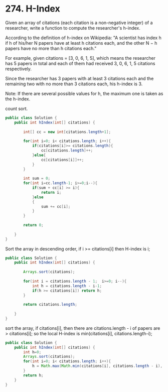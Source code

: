 # 274. H-Index 


Given an array of citations (each citation is a non-negative integer) of a researcher, write a function to compute the researcher's h-index.

According to the definition of h-index on Wikipedia: "A scientist has index h if h of his/her N papers have at least h citations each, and the other N − h papers have no more than h citations each."

For example, given citations = [3, 0, 6, 1, 5], which means the researcher has 5 papers in total and each of them had received 3, 0, 6, 1, 5 citations respectively.

Since the researcher has 3 papers with at least 3 citations each and the remaining two with no more than 3 citations each, his h-index is 3.

Note: If there are several possible values for h, the maximum one is taken as the h-index.

count sort.

```java
public class Solution {
    public int hIndex(int[] citations) {
        
        int[] cc = new int[citations.length+1];
        
        for(int i=0; i< citations.length; i++){
            if(citations[i]>= citations.length){
                cc[citations.length]++;
            }else{
                cc[citations[i]]++;
            }
        }
        
        int sum = 0;
        for(int i=cc.length-1; i>=0;i--){
            if(sum + cc[i] >= i){
                return i;
            }else
            {
                sum += cc[i];
            }
        }
        
        return 0;
        
    }
}
```

Sort the array in descending order, if i >= citations[i] then H-index is i;

```java
public class Solution {
    public int hIndex(int[] citations) {
        
        Arrays.sort(citations);
                            
        for(int i = citations.length - 1;  i>=0; i--){
            int h = citations.length - i-1;
            if(h >= citations[i]) return h;
        }
        
        return citations.length;
        
    }
}
```

sort the array, if citations[i], then there are citations.length - i of papers are > citations[i]; so the local H-index is min(citations[i], citations.length-i);

```java
public class Solution {
    public int hIndex(int[] citations) {
        int h=0;
        Arrays.sort(citations);
        for(int i=0; i< citations.length; i++){
            h = Math.max(Math.min(citations[i], citations.length - i), h);
        }
        return h;
    }
}
```
